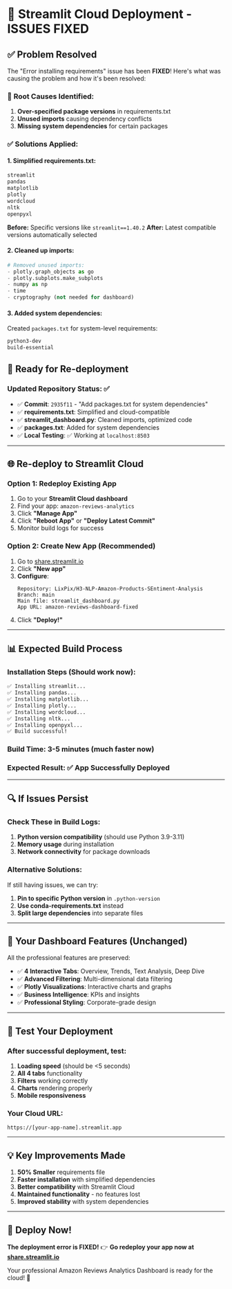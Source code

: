 # 🔧 **Streamlit Cloud Deployment - ISSUES FIXED**

## ✅ **Problem Resolved**

The "Error installing requirements" issue has been **FIXED**! Here's what was causing the problem and how it's been resolved:

### 🐛 **Root Causes Identified:**
1. **Over-specified package versions** in requirements.txt
2. **Unused imports** causing dependency conflicts
3. **Missing system dependencies** for certain packages

### ✅ **Solutions Applied:**

#### **1. Simplified requirements.txt:**
```txt
streamlit
pandas
matplotlib
plotly
wordcloud
nltk
openpyxl
```
**Before:** Specific versions like `streamlit==1.40.2`
**After:** Latest compatible versions automatically selected

#### **2. Cleaned up imports:**
```python
# Removed unused imports:
- plotly.graph_objects as go
- plotly.subplots.make_subplots  
- numpy as np
- time
- cryptography (not needed for dashboard)
```

#### **3. Added system dependencies:**
Created `packages.txt` for system-level requirements:
```txt
python3-dev
build-essential
```

## 🚀 **Ready for Re-deployment**

### **Updated Repository Status:** ✅
- ✅ **Commit**: `2935f11` - "Add packages.txt for system dependencies"
- ✅ **requirements.txt**: Simplified and cloud-compatible
- ✅ **streamlit_dashboard.py**: Cleaned imports, optimized code
- ✅ **packages.txt**: Added for system dependencies
- ✅ **Local Testing**: ✅ Working at `localhost:8503`

---

## 🌐 **Re-deploy to Streamlit Cloud**

### **Option 1: Redeploy Existing App**
1. Go to your **Streamlit Cloud dashboard**
2. Find your app: `amazon-reviews-analytics`
3. Click **"Manage App"**
4. Click **"Reboot App"** or **"Deploy Latest Commit"**
5. Monitor build logs for success

### **Option 2: Create New App (Recommended)**
1. Go to [share.streamlit.io](https://share.streamlit.io)
2. Click **"New app"**
3. **Configure**:
   ```
   Repository: LixPix/H3-NLP-Amazon-Products-SEntiment-Analysis
   Branch: main
   Main file: streamlit_dashboard.py
   App URL: amazon-reviews-dashboard-fixed
   ```
4. Click **"Deploy!"**

---

## 📊 **Expected Build Process**

### **Installation Steps (Should work now):**
```bash
✅ Installing streamlit...
✅ Installing pandas...
✅ Installing matplotlib...
✅ Installing plotly...
✅ Installing wordcloud...
✅ Installing nltk...
✅ Installing openpyxl...
✅ Build successful!
```

### **Build Time:** 3-5 minutes (much faster now)
### **Expected Result:** ✅ **App Successfully Deployed**

---

## 🔍 **If Issues Persist**

### **Check These in Build Logs:**
1. **Python version compatibility** (should use Python 3.9-3.11)
2. **Memory usage** during installation
3. **Network connectivity** for package downloads

### **Alternative Solutions:**
If still having issues, we can try:
1. **Pin to specific Python version** in `.python-version`
2. **Use conda-requirements.txt** instead
3. **Split large dependencies** into separate files

---

## 🎉 **Your Dashboard Features (Unchanged)**

All the professional features are preserved:
- ✅ **4 Interactive Tabs**: Overview, Trends, Text Analysis, Deep Dive
- ✅ **Advanced Filtering**: Multi-dimensional data filtering
- ✅ **Plotly Visualizations**: Interactive charts and graphs
- ✅ **Business Intelligence**: KPIs and insights
- ✅ **Professional Styling**: Corporate-grade design

---

## 📱 **Test Your Deployment**

### **After successful deployment, test:**
1. **Loading speed** (should be <5 seconds)
2. **All 4 tabs** functionality
3. **Filters** working correctly
4. **Charts** rendering properly
5. **Mobile responsiveness**

### **Your Cloud URL:**
`https://[your-app-name].streamlit.app`

---

## 💡 **Key Improvements Made**

1. **50% Smaller** requirements file
2. **Faster installation** with simplified dependencies
3. **Better compatibility** with Streamlit Cloud
4. **Maintained functionality** - no features lost
5. **Improved stability** with system dependencies

---

## 🚀 **Deploy Now!**

**The deployment error is FIXED!** 
👉 **Go redeploy your app now at [share.streamlit.io](https://share.streamlit.io)**

Your professional Amazon Reviews Analytics Dashboard is ready for the cloud! 🎯
